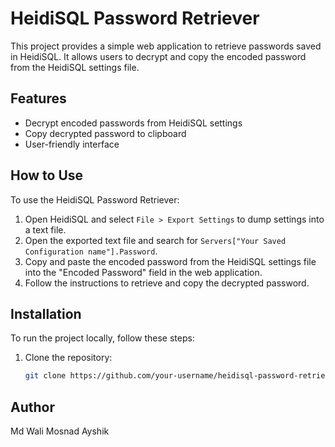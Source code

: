 # HeidiSQL Password Retriever

This project provides a simple web application to retrieve passwords saved in HeidiSQL. It allows users to decrypt and copy the encoded password from the HeidiSQL settings file.

## Features

- Decrypt encoded passwords from HeidiSQL settings
- Copy decrypted password to clipboard
- User-friendly interface

## How to Use

To use the HeidiSQL Password Retriever:

1. Open HeidiSQL and select `File > Export Settings` to dump settings into a text file.
2. Open the exported text file and search for `Servers["Your Saved Configuration name"].Password`.
3. Copy and paste the encoded password from the HeidiSQL settings file into the "Encoded Password" field in the web application.
4. Follow the instructions to retrieve and copy the decrypted password.

## Installation

To run the project locally, follow these steps:

1. Clone the repository:

   ```bash
   git clone https://github.com/your-username/heidisql-password-retriever.git

## Author
Md Wali Mosnad Ayshik